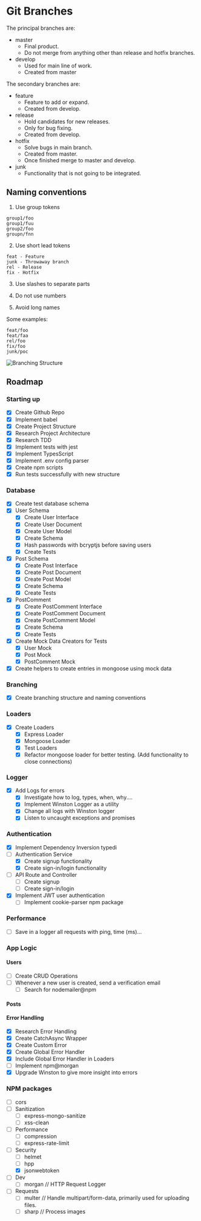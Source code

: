 # Git Branches

The principal branches are:

- master
  - Final product.
  - Do not merge from anything other than release and hotfix branches.
- develop
  - Used for main line of work.
  - Created from master

The secondary branches are:

- feature
  - Feature to add or expand.
  - Created from develop.
- release
  - Hold candidates for new releases.
  - Only for bug fixing.
  - Created from develop.
- hotfix
  - Solve bugs in main branch.
  - Created from master.
  - Once finished merge to master and develop.
- junk
  - Functionality that is not going to be integrated.

## Naming conventions

1. Use group tokens

```
group1/foo
group1/fuu
group2/foo
groupn/fnn
```

2. Use short lead tokens

```
feat - Feature
junk - Throwaway branch
rel - Release
fix - Hotfix
```

3. Use slashes to separate parts

4. Do not use numbers

5. Avoid long names

Some examples:

```
feat/foo
feat/faa
rel/foo
fix/foo
junk/poc
```

![Branching Structure](https://i.stack.imgur.com/tjJCt.png)

## Roadmap

### Starting up

- [x] Create Github Repo
- [x] Implement babel
- [x] Create Project Structure
- [x] Research Project Architecture
- [x] Research TDD
- [x] Implement tests with jest
- [x] Implement TypesScript
- [x] Implement .env config parser
- [x] Create npm scripts
- [x] Run tests successfully with new structure

### Database

- [x] Create test database schema
- [x] User Schema
  - [x] Create User Interface
  - [x] Create User Document
  - [x] Create User Model
  - [x] Create Schema
  - [x] Hash passwords with bcryptjs before saving users
  - [x] Create Tests
- [x] Post Schema
  - [x] Create Post Interface
  - [x] Create Post Document
  - [x] Create Post Model
  - [x] Create Schema
  - [x] Create Tests
- [x] PostComment
  - [x] Create PostComment Interface
  - [x] Create PostComment Document
  - [x] Create PostComment Model
  - [x] Create Schema
  - [x] Create Tests
- [x] Create Mock Data Creators for Tests
  - [x] User Mock
  - [x] Post Mock
  - [x] PostComment Mock
- [x] Create helpers to create entries in mongoose using mock data

### Branching

- [x] Create branching structure and naming conventions

### Loaders

- [x] Create Loaders
  - [x] Express Loader
  - [x] Mongoose Loader
  - [x] Test Loaders
  - [x] Refactor mongoose loader for better testing. (Add functionality to close connections)

### Logger

- [x] Add Logs for errors
  - [x] Investigate how to log, types, when, why....
  - [x] Implement Winston Logger as a utility
  - [x] Change all logs with Winston logger
  - [x] Listen to uncaught exceptions and promises

### Authentication

- [x] Implement Dependency Inversion typedi
- [ ] Authentication Service
  - [x] Create signup functionality
  - [x] Create sign-in/login functionality
- [ ] API Route and Controller
  - [ ] Create signup
  - [ ] Create sign-in/login
- [x] Implement JWT user authentication
  - [ ] Implement cookie-parser npm package

### Performance

- [ ] Save in a logger all requests with ping, time (ms)...

### App Logic

#### Users

- [ ] Create CRUD Operations
- [ ] Whenever a new user is created, send a verification email
  - [ ] Search for nodemailer@npm

#### Posts

#### Error Handling

- [x] Research Error Handling
- [x] Create CatchAsync Wrapper
- [x] Create Custom Error
- [x] Create Global Error Handler
- [x] Include Global Error Handler in Loaders
- [ ] Implement npm@morgan
- [x] Upgrade Winston to give more insight into errors

### NPM packages

- [ ] cors
- [ ] Sanitization
  - [ ] express-mongo-sanitize
  - [ ] xss-clean
- [ ] Performance
  - [ ] compression
  - [ ] express-rate-limit
- [ ] Security
  - [ ] helmet
  - [ ] hpp
  - [x] jsonwebtoken
- [ ] Dev
  - [ ] morgan // HTTP Request Logger
- [ ] Requests
  - [ ] multer // Handle multipart/form-data, primarily used for uploading files.
  - [ ] sharp // Process images
